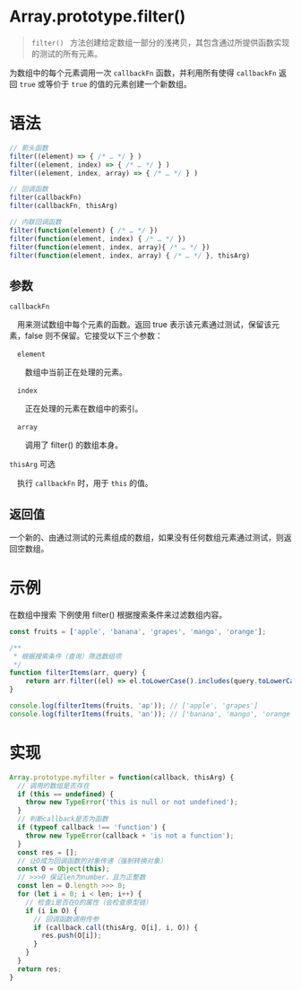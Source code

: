 # Array.prototype.filter()

> `filter() ` 方法创建给定数组一部分的浅拷贝，其包含通过所提供函数实现的测试的所有元素。

为数组中的每个元素调用一次 `callbackFn` 函数，并利用所有使得 `callbackFn` 返回 `true` 或等价于 `true` 的值的元素创建一个新数组。

# 语法

```js
// 箭头函数
filter((element) => { /* … */ } )
filter((element, index) => { /* … */ } )
filter((element, index, array) => { /* … */ } )

// 回调函数
filter(callbackFn)
filter(callbackFn, thisArg)

// 内联回调函数
filter(function(element) { /* … */ })
filter(function(element, index) { /* … */ })
filter(function(element, index, array){ /* … */ })
filter(function(element, index, array) { /* … */ }, thisArg)
```

## 参数

`callbackFn`

&emsp;用来测试数组中每个元素的函数。返回 true 表示该元素通过测试，保留该元素，false 则不保留。它接受以下三个参数：

&emsp;`element`
    
&emsp;&emsp;数组中当前正在处理的元素。

  &emsp;`index`
    
  &emsp;&emsp;正在处理的元素在数组中的索引。

  &emsp;`array`
    
  &emsp;&emsp;调用了 filter() 的数组本身。

`thisArg` 可选

  &emsp;执行 `callbackFn` 时，用于 `this` 的值。

## 返回值

一个新的、由通过测试的元素组成的数组，如果没有任何数组元素通过测试，则返回空数组。

# 示例

在数组中搜索
下例使用 filter() 根据搜索条件来过滤数组内容。

```js
const fruits = ['apple', 'banana', 'grapes', 'mango', 'orange'];

/**
 * 根据搜索条件（查询）筛选数组项
 */
function filterItems(arr, query) {
    return arr.filter((el) => el.toLowerCase().includes(query.toLowerCase()));
}

console.log(filterItems(fruits, 'ap')); // ['apple', 'grapes']
console.log(filterItems(fruits, 'an')); // ['banana', 'mango', 'orange']
```

# 实现

```js
Array.prototype.myfilter = function(callback, thisArg) {
  // 调用的数组是否存在
  if (this == undefined) {
    throw new TypeError('this is null or not undefined');
  }
  // 判断callback是否为函数
  if (typeof callback !== 'function') {
    throw new TypeError(callback + 'is not a function');
  }
  const res = [];
  // 让O成为回调函数的对象传递（强制转换对象）
  const O = Object(this);
  // >>>0 保证len为number，且为正整数
  const len = O.length >>> 0;
  for (let i = 0; i < len; i++) {
    // 检查i是否在O的属性（会检查原型链）
    if (i in O) {
      // 回调函数调用传参
      if (callback.call(thisArg, O[i], i, O)) {
        res.push(O[i]);
      }
    }
  }
  return res;
}
```
